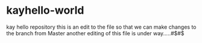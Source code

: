 # kayhello-world
kay hello repository
this is an edit to the file so that we can make changes to the branch from Master
another editing of this file is under way.....#$#$
